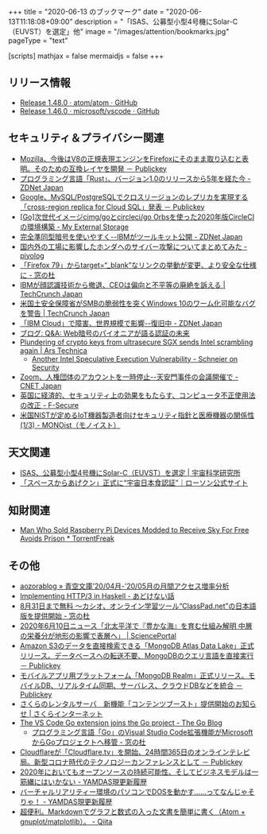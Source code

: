 +++
title = "2020-06-13 のブックマーク"
date =  "2020-06-13T11:18:08+09:00"
description = "「ISAS、公募型小型4号機にSolar-C（EUVST）を選定」他"
image = "/images/attention/bookmarks.jpg"
pageType = "text"

[scripts]
  mathjax = false
  mermaidjs = false
+++

## リリース情報

- [Release 1.48.0 · atom/atom · GitHub](https://github.com/atom/atom/releases/tag/v1.48.0)
- [Release 1.46.0 · microsoft/vscode · GitHub](https://github.com/microsoft/vscode/releases/tag/1.46.0)

## セキュリティ＆プライバシー関連

- [Mozilla、今後はV8の正規表現エンジンをFirefoxにそのまま取り込むと表明。そのための互換レイヤを開発 － Publickey](https://www.publickey1.jp/blog/20/mozillav8firefox.html)
- [プログラミング言語「Rust」、バージョン1.0のリリースから5年を経た今 - ZDNet Japan](https://japan.zdnet.com/article/35153985/)
- [Google、MySQL/PostgreSQLでクロスリージョンのレプリカを実現する「cross-region replica for Cloud SQL」発表 － Publickey](https://www.publickey1.jp/blog/20/googlemysqlpostgresqlcross-region_replica_for_cloud_sql.html)
- [[Go]次世代イメージcimg/goとcircleci/go Orbsを使った2020年版CircleCIの環境構築 - My External Storage](https://budougumi0617.github.io/2020/06/08/circleci_cimg_go_2020/)
- [完全準同型暗号を使いやすく--IBMがツールキット公開 - ZDNet Japan](https://japan.zdnet.com/article/35154938/)
- [国内外の工場に影響したホンダへのサイバー攻撃についてまとめてみた - piyolog](https://piyolog.hatenadiary.jp/entry/2020/06/10/030123)
- [「Firefox 79」からtarget=“_blank”なリンクの挙動が変更、より安全な仕様に - 窓の杜](https://forest.watch.impress.co.jp/docs/news/1257725.html)
- [IBMが顔認識技術から撤退、CEOは偏向と不平等の廃絶を訴える  |  TechCrunch Japan](https://jp.techcrunch.com/2020/06/09/2020-06-08-ibm-ends-all-facial-recognition-work-as-ceo-calls-out-bias-and-inequality/)
- [米国土安全保障省がSMBの脆弱性を突くWindows 10のワーム化可能なバグを警告  |  TechCrunch Japan](https://jp.techcrunch.com/2020/06/09/2020-06-08-homeland-security-windows-10-wormable-bug/)
- [「IBM Cloud」で障害、世界規模で影響--復旧中 - ZDNet Japan](https://japan.zdnet.com/article/35155054/)
- [ブログ: Q&A: Web暗号のパイオニアが語る認証の未来](https://okuranagaimo.blogspot.com/2020/06/q-web.html)
- [Plundering of crypto keys from ultrasecure SGX sends Intel scrambling again | Ars Technica](https://arstechnica.com/information-technology/2020/06/new-exploits-plunder-crypto-keys-and-more-from-intels-ultrasecure-sgx/)
    - [Another Intel Speculative Execution Vulnerability - Schneier on Security](https://www.schneier.com/blog/archives/2020/06/another_intel_s.html)
- [Zoom、人権団体のアカウントを一時停止--天安門事件の会議開催で - CNET Japan](https://japan.cnet.com/article/35155203/)
- [英国に経済的、セキュリティ上の効果をもたらす、コンピュータ不正使用法の改正 - F-Secure](https://blog.f-secure.com/ja/reforming-the-uks-computer-misuse-act-has-economic-security-benefits-for-the-nation/)
- [米国NISTが定めるIoT機器製造者向けセキュリティ指針と医療機器の関係性 (1/3) - MONOist（モノイスト）](https://monoist.atmarkit.co.jp/mn/articles/2006/12/news027.html)

## 天文関連

- [ISAS、公募型小型4号機にSolar-C（EUVST）を選定 | 宇宙科学研究所](http://www.isas.jaxa.jp/topics/002369.html)
- [「スペースからあげクン」正式に“宇宙日本食認証”｜ローソン公式サイト](https://www.lawson.co.jp/company/news/detail/1400063_2504.html)

## 知財関連

- [Man Who Sold Raspberry Pi Devices Modded to Receive Sky For Free Avoids Prison * TorrentFreak](https://torrentfreak.com/man-who-sold-raspberry-pi-devices-modded-to-receive-sky-for-free-avoids-prison-200610/)

## その他

- [aozorablog » 青空文庫’20/04月-’20/05月の月間アクセス増率分析](https://www.aozora.gr.jp/aozorablog/?p=4450)
- [Implementing HTTP/3 in Haskell - あどけない話](https://kazu-yamamoto.hatenablog.jp/entry/2020/06/09/155236)
- [8月31日まで無料 ～カシオ、オンライン学習ツール“ClassPad.net”の日本語版を提供開始 - 窓の杜](https://forest.watch.impress.co.jp/docs/news/1258224.html)
- [2020年6月10日ニュース「北太平洋で『豊かな海』を育む仕組み解明 中層の栄養分が地形の影響で表層へ」 | SciencePortal](https://scienceportal.jst.go.jp/news/newsflash_review/newsflash/2020/06/20200610_01.html)
- [Amazon S3のデータを直接検索できる「MongoDB Atlas Data Lake」正式リリース。データベースへの転送不要、MongoDBのクエリ言語を直接実行 － Publickey](https://www.publickey1.jp/blog/20/amazon_s3mongodb_atlas_data_lakemongodb.html)
- [モバイルアプリ用プラットフォーム「MongoDB Realm」正式リリース。モバイルDB、リアルタイム同期、サーバレス、クラウドDBなどを統合 － Publickey](https://www.publickey1.jp/blog/20/mongodb_realmdbdb.html)
- [さくらのレンタルサーバ　新機能「コンテンツブースト」提供開始のお知らせ | さくらインターネット](https://www.sakura.ad.jp/information/announcements/2020/06/10/1968204052/)
- [The VS Code Go extension joins the Go project - The Go Blog](https://blog.golang.org/vscode-go)
    - [プログラミング言語「Go」のVisual Studio Code拡張機能がMicrosoftからGoプロジェクトへ移管 - 窓の杜](https://forest.watch.impress.co.jp/docs/news/1258066.html)
- [Cloudflareが「Cloudflare.tv」を開始、24時間365日のオンラインテレビ局。新型コロナ時代のテクノロジーカンファレンスとして － Publickey](https://www.publickey1.jp/blog/20/cloudflarecloudflaretv24365.html)
- [2020年においてもオープンソースの持続可能性、そしてビジネスモデルは一筋縄にはいかない - YAMDAS現更新履歴](https://yamdas.hatenablog.com/entry/20200608/open-source-sustainability)
- [バーチャルリアリティー環境のパソコンでDOSを動かす……ってなんじゃそりゃ！ - YAMDAS現更新履歴](https://yamdas.hatenablog.com/entry/20200608/vr-dos)
- [超便利。Markdownでグラフと数式の入った文書を簡単に書く（Atom + gnuplot/matplotlib）。 - Qiita](https://qiita.com/atmol/items/26cb52dfd8812663fede)
